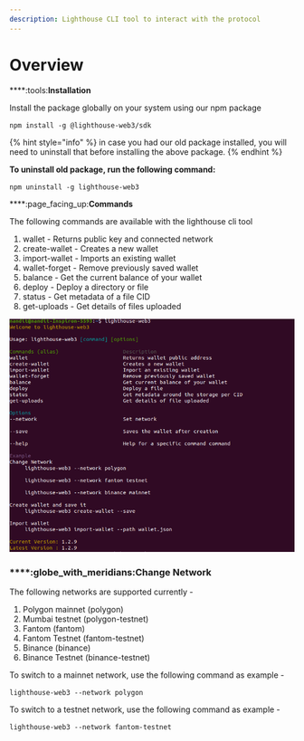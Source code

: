 ```yaml
---
description: Lighthouse CLI tool to interact with the protocol
---
```


# Overview

****:tools:**Installation**

Install the package globally on your system using our npm package

```
npm install -g @lighthouse-web3/sdk
```

{% hint style="info" %}
in case you had our old package installed, you will need to uninstall that before installing the above package.&#x20;
{% endhint %}

**To uninstall old package, run the following command:**

```
npm uninstall -g lighthouse-web3
```

****:page\_facing\_up:**Commands**

The following commands are available with the lighthouse cli tool

1. wallet - Returns public key and connected network
2. create-wallet - Creates a new wallet
3. import-wallet - Imports an existing wallet
4. wallet-forget - Remove previously saved wallet
5. balance - Get the current balance of your wallet
6. deploy - Deploy a directory or file
7. status - Get metadata of a file CID
8. get-uploads - Get details of files uploaded

![](../.gitbook/assets/cli-home.png)

### ****:globe\_with\_meridians:**Change Network**

The following networks are supported currently -&#x20;

1. Polygon mainnet (polygon)
2. Mumbai testnet (polygon-testnet)
3. Fantom (fantom)
4. Fantom Testnet (fantom-testnet)
5. Binance (binance)
6. Binance Testnet (binance-testnet)

To switch to a mainnet network, use the following command as example -&#x20;

```
lighthouse-web3 --network polygon
```

To switch to a testnet network, use the following command as example -&#x20;

```
lighthouse-web3 --network fantom-testnet
```

